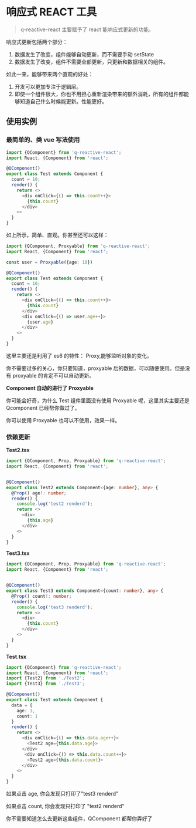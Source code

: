# 响应式 REACT 工具

> q-reactive-react 主要赋予了 react 能响应式更新的功能。

响应式更新包括两个部分：

1. 数据发生了改变，组件能够自动更新，而不需要手动 setState
2. 数据发生了改变，组件不需要全部更新，只更新和数据相关的组件。

如此一来，能够带来两个直观的好处：

1. 开发可以更加专注于逻辑层。
2. 即使一个组件很大，你也不用担心重新渲染带来的额外消耗，所有的组件都能够知道自己什么时候能更新。性能更好。

## 使用实例

### 最简单的、类 vue 写法使用

```typescript
import {QComponent} from 'q-reactive-react';
import React, {Component} from 'react';

@QComponent()
export class Test extends Component {
  count = 10;
  render() {
    return <>
      <div onClick={() => this.count++}>
        {this.count}
      </div>
    <>
  }
}

```

如上所示，简单、直观。你甚至还可以这样：

```typescript
import {QComponent, Proxyable} from 'q-reactive-react';
import React, {Component} from 'react';

const user = Proxyable({age: 10})

@QComponent()
export class Test extends Component {
  count = 10;
  render() {
    return <>
      <div onClick={() => this.count++}>
        {this.count}
      </div>
      <div onClick={() => user.age++}>
        {user.age}
      </div>
    <>
  }
}

```

这里主要还是利用了 es6 的特性： Proxy,能够监听对象的变化。

你不需要过多的关心，你只要知道，proxyable 后的数据，可以随便使用。但是没有 proxyable 的肯定不可以自动更新。

**Component 自动的进行了 Proxyable**

你可能会好奇，为什么 Test 组件里面没有使用 Proxyable 呢，这里其实主要还是 Qcomponent 已经帮你做过了。

你可以使用 Proxyable 也可以不使用，效果一样。

### 依赖更新

**Test2.tsx**

```typescript
import {QComponent, Prop, Proxyable} from 'q-reactive-react';
import React, {Component} from 'react';


@QComponent()
export class Test2 extends Component<{age: number}, any> {
  @Prop() age!: number;
  render() {
    console.log('test2 renderd');
    return <>
      <div>
        {this.age}
      </div>
    <>
  }
}
```

**Test3.tsx**

```typescript
import {QComponent, Prop, Proxyable} from 'q-reactive-react';
import React, {Component} from 'react';


@QComponent()
export class Test3 extends Component<{count: number}, any> {
  @Prop() count!: number;
  render() {
    console.log('test3 renderd');
    return <>
      <div>
        {this.count}
      </div>
    <>
  }
}
```

**Test.tsx**

```typescript
import {QComponent} from 'q-reactive-react';
import React, {Component} from 'react';
import {Test2} from './Test2';
import {Test3} from './Test3';

@QComponent()
export class Test extends Component {
  data = {
    age: 1,
    count: 1
  }
  render() {
    return <>
      <div onClick={() => this.data.age++}>
        <Test2 age={this.data.age}>
      </div>
       <div onClick={() => this.data.count++}>
        <Test2 age={this.data.count}>
      </div>
    <>
  }
}
```

如果点击 age, 你会发现只打印了"test3 renderd"

如果点击 count, 你会发现只打印了 "test2 renderd"

你不需要知道怎么去更新这些组件，QComponent 都帮你弄好了
